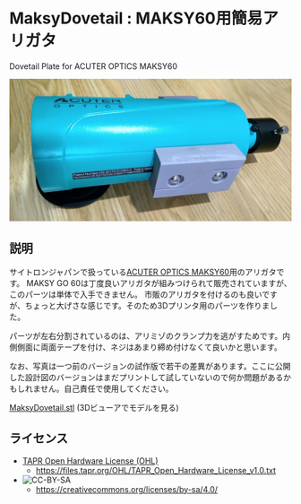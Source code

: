 # MaksyDovetail : MAKSY60用簡易アリガタ
Dovetail Plate for ACUTER OPTICS MAKSY60

![MAKSY60dovetail.jpg](./MAKSY60dovetail.jpg)

## 説明
サイトロンジャパンで扱っている[ACUTER OPTICS MAKSY60](https://www.sightron.co.jp/product/maksy60-newtony.html)用のアリガタです。
MAKSY GO 60は丁度良いアリガタが組みつけられて販売されていますが、このパーツは単体で入手できません。
市販のアリガタを付けるのも良いですが、ちょっと大げさな感じです。そのため3Dプリンタ用のパーツを作りました。

パーツが左右分割されているのは、アリミゾのクランプ力を逃がすためです。内側側面に両面テープを付け、ネジはあまり締め付けなくて良いかと思います。

なお、写真は一つ前のバージョンの試作版で若干の差異があります。ここに公開した設計図のバージョンはまだプリントして試していないので何か問題があるかもしれません。自己責任で使用してください。

[MaksyDovetail.stl](./MaksyDovetail.stl) (3Dビューアでモデルを見る)

## ライセンス
* [TAPR Open Hardware License (OHL)](https://tapr.org/the-tapr-open-hardware-license/)
  * https://files.tapr.org/OHL/TAPR_Open_Hardware_License_v1.0.txt
* ![CC-BY-SA](https://komtmt.files.wordpress.com/2015/04/by-sa.png?w=150&h=52)
  * https://creativecommons.org/licenses/by-sa/4.0/

